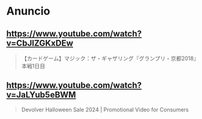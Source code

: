 # Anuncio

## https://www.youtube.com/watch?v=CbJlZGKxDEw

> 【カードゲーム】マジック：ザ・ギャザリング『グランプリ・京都2018』本戦1日目 

## https://www.youtube.com/watch?v=JaLYub5eBWM

> Devolver Halloween Sale 2024 | Promotional Video for Consumers 
